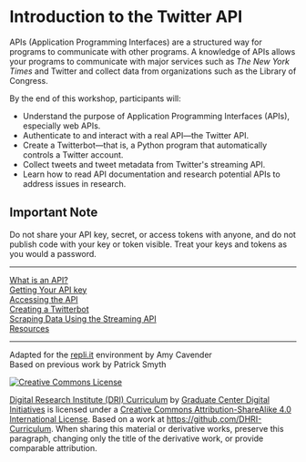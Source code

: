 # Introduction to the Twitter API

APIs (Application Programming Interfaces) are a structured way for programs to communicate with other programs. A knowledge of APIs allows your programs to communicate with major services such as _The New York Times_ and Twitter and collect data from organizations such as the Library of Congress. 

By the end of this workshop, participants will:

- Understand the purpose of Application Programming Interfaces (APIs), especially web APIs.
- Authenticate to and interact with a real API—the Twitter API.
- Create a Twitterbot—that is, a Python program that automatically controls a Twitter account.
- Collect tweets and tweet metadata from Twitter's streaming API.
- Learn how to read API documentation and research potential APIs to address issues in research.

## Important Note

Do not share your API key, secret, or access tokens with anyone, and do not publish code with your key or token visible. Treat your keys and tokens as you would a password.

-----

[What is an API?](sections/01-what_is_api.md)  
[Getting Your API key](sections/02-getting_key.md)  
[Accessing the API](sections/03-accessing_api.md)  
[Creating a Twitterbot](sections/04-creating_twitterbot.md)  
[Scraping Data Using the Streaming API](sections/05-scraping_data.md)  
[Resources](sections/06-resources.md)  

-----

Adapted for the [repli.it](https://repl.it/) environment by Amy Cavender  
Based on previous work by Patrick Smyth  

[![Creative Commons License](https://i.creativecommons.org/l/by-sa/4.0/88x31.png)](http://creativecommons.org/licenses/by-sa/4.0/)

[Digital Research Institute (DRI) Curriculum](http://purl.org/dc/terms/) by [Graduate Center Digital Initiatives](https://gcdi.commons.gc.cuny.edu/) is licensed under a [Creative Commons Attribution-ShareAlike 4.0 International License](http://creativecommons.org/licenses/by-sa/4.0/). Based on a work at <https://github.com/DHRI-Curriculum>. When sharing this material or derivative works, preserve this paragraph, changing only the title of the derivative work, or provide comparable attribution.
